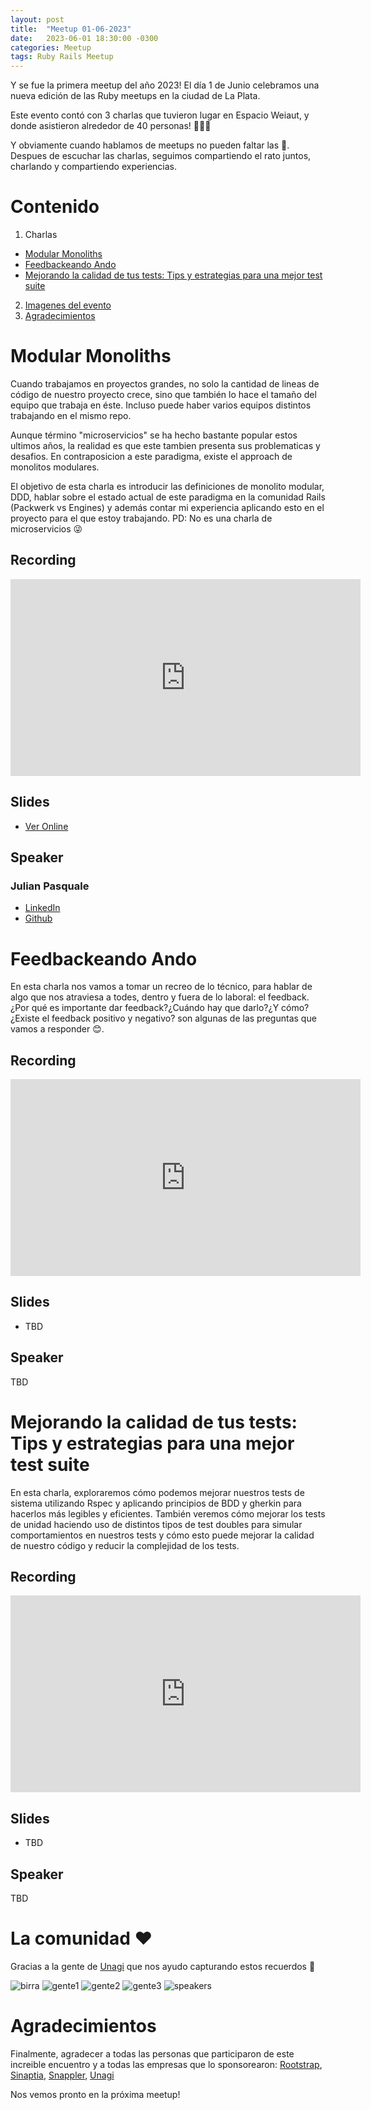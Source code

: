 ```yaml
---
layout: post
title:  "Meetup 01-06-2023"
date:   2023-06-01 18:30:00 -0300
categories: Meetup
tags: Ruby Rails Meetup
---
```


Y se fue la primera meetup del año 2023! El día 1 de Junio celebramos una nueva edición de las Ruby meetups en la ciudad de La Plata.

Este evento contó con 3 charlas que tuvieron lugar en Espacio Weiaut, y donde asistieron alrededor de 40 personas! 🧑‍💻🫶

Y obviamente cuando hablamos de meetups no pueden faltar las 🍺. Despues de escuchar las charlas, seguimos compartiendo el rato juntos, charlando y compartiendo experiencias.

# Contenido
1. Charlas
  - [Modular Monoliths](#modular-monoliths)
  - [Feedbackeando Ando](#feedbackeando-ando)
  - [Mejorando la calidad de tus tests: Tips y estrategias para una mejor test suite](#mejorando-la-calidad-de-tus-tests-tips-y-estrategias-para-una-mejor-test-suite)
2. [Imagenes del evento](#la-comunidad)
3. [Agradecimientos](#agradecimientos)

# Modular Monoliths

Cuando trabajamos en proyectos grandes, no solo la cantidad de lineas de código de nuestro proyecto crece, sino que también lo hace el tamaño del equipo que trabaja en éste. Incluso puede haber varios equipos distintos trabajando en el mismo repo.

Aunque término "microservicios" se ha hecho bastante popular estos ultimos años, la realidad es que este tambien presenta sus problematicas y desafios. En contraposicion a este paradigma, existe el approach de monolitos modulares.

El objetivo de esta charla es introducir las definiciones de monolito modular, DDD, hablar sobre el estado actual de este paradigma en la comunidad Rails (Packwerk vs Engines) y además contar mi experiencia aplicando esto en el proyecto para el que estoy trabajando. PD: No es una charla de microservicios 😜

## Recording
<iframe width="560" height="315" src="https://www.youtube.com/embed/5hQvd9HQbcw" title="YouTube video player" frameborder="0" allow="accelerometer; autoplay; clipboard-write; encrypted-media; gyroscope; picture-in-picture; web-share" allowfullscreen></iframe>

## Slides
- [Ver Online](https://julianpasquale.github.io/modular-monoliths-talk/)

## Speaker
### Julian Pasquale
- [LinkedIn](https://www.linkedin.com/in/julian-agustin-pasquale/)
- [Github](https://github.com/julianpasquale)

# Feedbackeando Ando

En esta charla nos vamos a tomar un recreo de lo técnico, para hablar de algo que nos atraviesa a todes, dentro y fuera de lo laboral: el feedback. ¿Por qué es importante dar feedback?¿Cuándo hay que darlo?¿Y cómo?¿Existe el feedback positivo y negativo? son algunas de las preguntas que vamos a responder 😊.

## Recording
<iframe width="560" height="315" src="https://www.youtube.com/embed/SYzDWdNUrrA" title="YouTube video player" frameborder="0" allow="accelerometer; autoplay; clipboard-write; encrypted-media; gyroscope; picture-in-picture; web-share" allowfullscreen></iframe>

## Slides
- TBD

## Speaker
TBD

# Mejorando la calidad de tus tests: Tips y estrategias para una mejor test suite

En esta charla, exploraremos cómo podemos mejorar nuestros tests de sistema utilizando Rspec y aplicando principios de BDD y gherkin para hacerlos más legibles y eficientes. También veremos cómo mejorar los tests de unidad haciendo uso de distintos tipos de test doubles para simular comportamientos en nuestros tests y cómo esto puede mejorar la calidad de nuestro código y reducir la complejidad de los tests.

## Recording
<iframe width="560" height="315" src="https://www.youtube.com/embed/fTTcTm1OJ2U" title="YouTube video player" frameborder="0" allow="accelerometer; autoplay; clipboard-write; encrypted-media; gyroscope; picture-in-picture; web-share" allowfullscreen></iframe>

## Slides
- TBD

## Speaker
TBD

# La comunidad ❤️
Gracias a la gente de [Unagi](https://unagisoftware.com/) que nos ayudo capturando estos recuerdos 📸

<img src="{{ site.baseurl }}/assets/images/meetup_01_06_2023/birra.jpg" alt="birra">
<img src="{{ site.baseurl }}/assets/images/meetup_01_06_2023/gente1.jpg" alt="gente1">
<img src="{{ site.baseurl }}/assets/images/meetup_01_06_2023/gente2.jpg" alt="gente2">
<img src="{{ site.baseurl }}/assets/images/meetup_01_06_2023/gente3.jpg" alt="gente3">
<img src="{{ site.baseurl }}/assets/images/meetup_01_06_2023/speakers.jpg" alt="speakers">

# Agradecimientos
Finalmente, agradecer a todas las personas que participaron de este increible encuentro y a todas las empresas que lo sponsorearon: [Rootstrap](https://www.rootstrap.com/), [Sinaptia](https://sinaptia.dev/), [Snappler](https://www.snappler.com/), [Unagi](https://unagisoftware.com/)

Nos vemos pronto en la próxima meetup!
